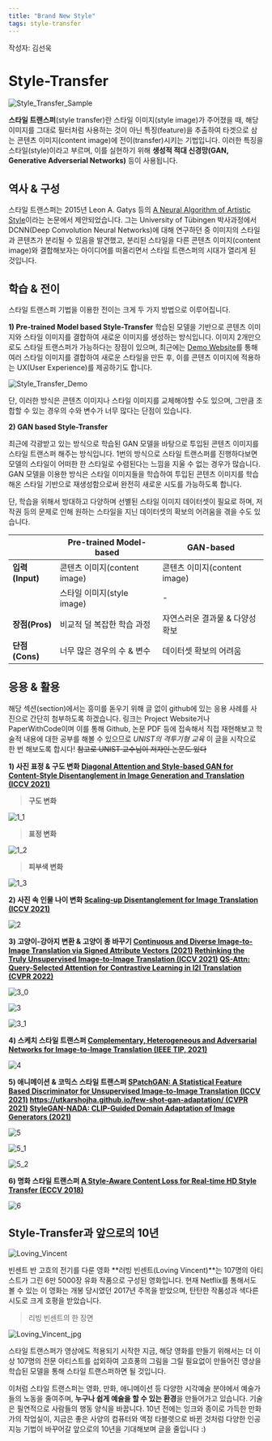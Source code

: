 ```yaml
---
title: "Brand New Style"
tags: style-transfer
---
```


작성자: 김선욱



# Style-Transfer
![Style_Transfer_Sample](/assets/Style_Transfer_Sample.png)

**스타일 트랜스퍼**(style transfer)란 스타일 이미지(style image)가 주어졌을 때, 해당 이미지를 그대로 필터처럼 사용하는 것이 아닌 특징(feature)을 추출하여 타겟으로 삼는 콘텐츠 이미지(content image)에 전이(transfer)시키는 기법입니다. 이러한 특징을 스타일(style)이라고 부르며, 이를 실현하기 위해 **생성적 적대 신경망(GAN, Generative Adverserial Networks)** 등이 사용됩니다.

## 역사 & 구성
스타일 트랜스퍼는 2015년 Leon A. Gatys 등의 [A Neural Algorithm of Artistic Style](https://paperswithcode.com/paper/a-neural-algorithm-of-artistic-style)이라는 논문에서 제안되었습니다. 그는 University of Tübingen 박사과정에서 DCNN(Deep Convolution Neural Networks)에 대해 연구하던 중 이미지의 스타일과 콘텐츠가 분리될 수 있음을 발견했고, 분리된 스타일을 다른 콘텐츠 이미지(content image)와 결합해보자는 아이디어를 떠올리면서 스타일 트랜스퍼의 시대가 열리게 된 것입니다.

## 학습 & 전이
스타일 트랜스퍼 기법을 이용한 전이는 크게 두 가지 방법으로 이루어집니다.

**1) Pre-trained Model based Style-Transfer**
학습된 모델을 기반으로 콘텐츠 이미지와 스타일 이미지를 결합하여 새로운 이미지를 생성하는 방식입니다. 이미지 2개만으로도 스타일 트랜스퍼가 가능하다는 장점이 있으며, 최근에는 [Demo Website](https://reiinakano.com/arbitrary-image-stylization-tfjs/)를 통해 여러 스타일 이미지를 결합하여 새로운 스타일을 만든 후, 이를 콘텐츠 이미지에 적용하는 UX(User Experience)를 제공하기도 합니다.

![Style_Transfer_Demo](/assets/Style_Transfer_Demo.png)

단, 이러한 방식은 콘텐츠 이미지나 스타일 이미지를 교체해야할 수도 있으며, 그만큼 조합할 수 있는 경우의 수와 변수가 너무 많다는 단점이 있습니다.

**2) GAN based Style-Transfer**

최근에 각광받고 있는 방식으로 학습된 GAN 모델을 바탕으로 투입된 콘텐츠 이미지를 스타일 트랜스퍼 해주는 방식입니다. 1번의 방식으로 스타일 트랜스퍼를 진행하다보면 모델의 스타일이 어떠한 한 스타일로 수렴된다는 느낌을 지울 수 없는 경우가 많습니다. GAN 모델을 이용한 방식은 스타일 이미지들을 학습하여 투입된 콘텐츠 이미지를 학습해온 스타일 기반으로 재생성함으로써 완전히 새로운 시도를 가능하도록 합니다.

단, 학습을 위해서 방대하고 다양하며 선별된 스타일 이미지 데이터셋이 필요로 하며, 저작권 등의 문제로 인해 원하는 스타일을 지닌 데이터셋의 확보의 어려움을 겪을 수도 있습니다.


| | Pre-trained Model-based  | GAN-based |
| ------------- | ------------- | ------------- |
|**입력(Input)**  | 콘텐츠 이미지(content image)  | 콘텐츠 이미지(content image)|
| | 스타일 이미지(style image)   | - |
| **장점(Pros)**  | 비교적 덜 복잡한 학습 과정 | 자연스러운 결과물 & 다양성 확보 |
| **단점(Cons)**  | 너무 많은 경우의 수 & 변수  | 데이터셋 확보의 어려움 |

## 응용 & 활용

해당 섹션(section)에서는 흥미를 돋우기 위해 글 없이 github에 있는 응용 사례를 사진으로 간단히 첨부하도록 하겠습니다. 링크는 Project Website거나 PaperWithCode이며 이를 통해 Github, 논문 PDF 등에 접속해서 직접 재현해보고 학술적 내용에 대한 공부를 해볼 수 있으므로 *UNIST의 격투기형 교육* 이 글을 시작으로 한 번 해보도록 합시다! ~~참고로 UNIST 교수님이 저자인 논문도 있다~~

**1) 사진 표정 & 구도 변화
[Diagonal Attention and Style-based GAN for Content-Style Disentanglement in Image Generation and Translation (ICCV 2021)](https://paperswithcode.com/paper/diagonal-attention-and-style-based-gan-for)**

> **구도 변화**

![1_1](/assets/1_1.jpg)

> **표정 변화**

![1_2](/assets/1_2.jpg)

> **피부색 변화**

![1_3](/assets/1_3.jpg)

**2) 사진 속 인물 나이 변화
[Scaling-up Disentanglement for Image Translation (ICCV 2021)](https://www.vision.huji.ac.il/overlord/)**

![2](/assets/2.jpg)

**3) 고양이-강아지 변환 & 고양이 종 바꾸기
[Continuous and Diverse Image-to-Image Translation via Signed Attribute Vectors (2021)](https://helenmao.github.io/SAVI2I/)
[Rethinking the Truly Unsupervised Image-to-Image Translation (ICCV 2021)](https://paperswithcode.com/paper/rethinking-the-truly-unsupervised-image-to)
[QS-Attn: Query-Selected Attention for Contrastive Learning in I2I Translation (CVPR 2022)](https://paperswithcode.com/paper/qs-attn-query-selected-attention-for)**

![3_0](/assets/3_0.png)

![3](/assets/3.png)

![3_1](/assets/3_1.png)

**4) 스케치 스타일 트랜스퍼
[Complementary, Heterogeneous and Adversarial Networks for Image-to-Image Translation (IEEE TIP, 2021)](http://aiart.live/chan/)**

![4](/assets/4.jpg)

**5) 애니메이션 & 코믹스 스타일 트랜스퍼
[SPatchGAN: A Statistical Feature Based Discriminator for Unsupervised Image-to-Image Translation (ICCV 2021)](https://paperswithcode.com/paper/spatchgan-a-statistical-feature-based)
[https://utkarshojha.github.io/few-shot-gan-adaptation/ (CVPR 2021)](https://github.com/utkarshojha/few-shot-gan-adaptation)
[StyleGAN-NADA: CLIP-Guided Domain Adaptation of Image Generators (2021)](https://stylegan-nada.github.io/)**

![5](/assets/5.jpg)

![5_1](/assets/5_1.gif)

![5_2](/assets/5_2.jpg)

**6) 명화 스타일 트랜스퍼
[A Style-Aware Content Loss for Real-time HD Style Transfer (ECCV 2018)](https://compvis.github.io/adaptive-style-transfer/)**

![6](/assets/6.jpg)

## Style-Transfer과 앞으로의 10년

![Loving_Vincent](/assets/Loving_Vincent.jpg)

빈센트 반 고흐의 전기를 다룬 영화 **러빙 빈센트(Loving Vincent)**는 107명의 아티스트가 그린 6만 5000장 유화 작품으로 구성된 영화입니다. 현재 Netflix를 통해서도 볼 수 있는 이 영화는 개봉 당시였던 2017년 주목을 받았으며, 탄탄한 작품성과 색다른 시도로 크게 호평을 받았습니다.

> 리빙 빈센트의 한 장면

![Loving_Vincent_jpg](/assets/Loving_Vincent.gif)

스타일 트랜스퍼가 영상에도 적용되기 시작한 지금, 해당 영화를 만들기 위해서는 더 이상 107명의 전문 아티스트를 섭외하여 고흐풍의 그림을 그릴 필요없이 만들어진 영상을 학습된 모델을 통해 스타일 트랜스퍼하면 될 것입니다.

이처럼 스타일 트랜스퍼는 영화, 만화, 애니메이션 등 다양한 시각예술 분야에서 예술가들의 노동을 줄여주며, **누구나 쉽게 예술을 할 수 있는 환경**을 만들어가고 있습니다. 기술은 필연적으로 사람들의 행동 양식을 바꿉니다. 10년 전에는 잉크와 종이로 가득한 만화가의 작업실이, 지금은 좋은 사양의 컴퓨터와 액정 타블렛으로 바뀐 것처럼 다양한 인공지능 기법이 바꾸어갈 앞으로의 10년을 기대해보며 글을 줄입니다 :)
